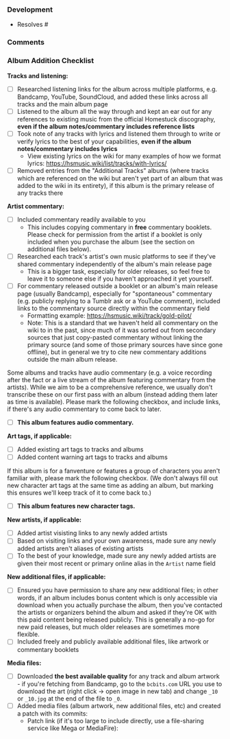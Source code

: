 <!--
    Note: This template only applies to album additions. Please erase it and provide a description if that's not the sort of change you're contributing!

    Content inside "<!--" will not be displayed in your pull request. Mark TODO's you've finished with [x] instead of [ ], or click them in the pull request description once you've opened it. Press "Preview" to see if all your content is looking right before you post it (you can always edit your description after, too).
-->

### Development

<!-- If there is one or more open issues which this pull request will resolve, please write issue numbers here. -->

- Resolves #

### Comments

<!-- Share any comments about the process of adding this album here, especially notes which are relevant to contributors who will review your pull request. -->

### Album Addition Checklist

<!--
    Mark TODO's that are done with [x] or click them in the PR description after you've opened it. It's OK if you haven't gotten all of these done before opening your pull request! Opening a PR is a good way to track progress.

    If you aren't sure about any of these, just leave it unchecked and add a comment in the Comments section above. Another contributor will review your pull request and offer guidance or help cover an area you don't have the knowledge to do yourself.
-->

**Tracks and listening:**

- [ ] Researched listening links for the album across multiple platforms, e.g. Bandcamp, YouTube, SoundCloud, and added these links across all tracks and the main album page
- [ ] Listened to the album all the way through and kept an ear out for any references to existing music from the official Homestuck discography, **even if the album notes/commentary includes reference lists**
- [ ] Took note of any tracks with lyrics and listened them through to write or verify lyrics to the best of your capabilities, **even if the album notes/commentary includes lyrics**
    - View existing lyrics on the wiki for many examples of how we format lyrics: https://hsmusic.wiki/list/tracks/with-lyrics/
- [ ] Removed entries from the "Additional Tracks" albums (where tracks which are referenced on the wiki but aren't yet part of an album that was added to the wiki in its entirety), if this album is the primary release of any tracks there

**Artist commentary:**

- [ ] Included commentary readily available to you
    - This includes copying commentary in **free** commentary booklets. Please check for permission from the artist if a booklet is only included when you purchase the album (see the section on additional files below).
- [ ] Researched each track's artist's own music platforms to see if they've shared commentary independently of the album's main release page
    - This is a bigger task, especially for older releases, so feel free to leave it to someone else if you haven't approached it yet yourself.
- [ ] For commentary released outside a booklet or an album's main release page (usually Bandcamp), especially for "spontaneous" commentary (e.g. publicly replying to a Tumblr ask or a YouTube comment), included links to the commentary source directly within the commentary field
    - Formatting example: https://hsmusic.wiki/track/gold-pilot/
    - Note: This is a standard that we haven't held all commentary on the wiki to in the past, since much of it was sorted out from secondary sources that just copy-pasted commentary without linking the primary source (and some of those primary sources have since gone offline), but in general we try to cite new commentary additions outside the main album release.

Some albums and tracks have audio commentary (e.g. a voice recording after the fact or a live stream of the album featuring commentary from the artists). While we aim to be a comprehensive reference, we usually don't transcribe these on our first pass with an album (instead adding them later as time is available). Please mark the following checkbox, and include links, if there's any audio commentary to come back to later.

- [ ] **This album features audio commentary.**

**Art tags, if applicable:**

- [ ] Added existing art tags to tracks and albums
- [ ] Added content warning art tags to tracks and albums

If this album is for a fanventure or features a group of characters you aren't familiar with, please mark the following checkbox. (We don't always fill out new character art tags at the same time as adding an album, but marking this ensures we'll keep track of it to come back to.)

- [ ] **This album features new character tags.**

**New artists, if applicable:**

- [ ] Added artist visisting links to any newly added artists
- [ ] Based on visiting links and your own awareness, made sure any newly added artists aren't aliases of existing artists
- [ ] To the best of your knowledge, made sure any newly added artists are given their most recent or primary online alias in the `Artist` name field

**New additional files, if applicable:**

- [ ] Ensured you have permission to share any new additional files; in other words, if an album includes bonus content which is only accessible via download when you actually purchase the album, then you've contacted the artists or organizers behind the album and asked if they're OK with this paid content being released publicly. This is generally a no-go for new paid releases, but much older releases are sometimes more flexible.
- [ ] Included freely and publicly available additional files, like artwork or commentary booklets

**Media files:**

- [ ] Downloaded **the best available quality** for any track and album artwork - if you're fetching from Bandcamp, go to the `bcbits.com` URL you use to download the art (right click -> open image in new tab) and change `_10` or `_10.jpg` at the end of the file to `_0`.
- [ ] Added media files (album artwork, new additional files, etc) and created a patch with its commits:
    - Patch link (if it's too large to include directly, use a file-sharing service like Mega or MediaFire):
